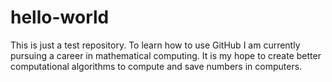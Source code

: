 # hello-world
This is just a test repository. To learn how to use GitHub
I am currently pursuing a career in mathematical computing. It is my hope to create better computational algorithms to compute and save numbers in computers.
